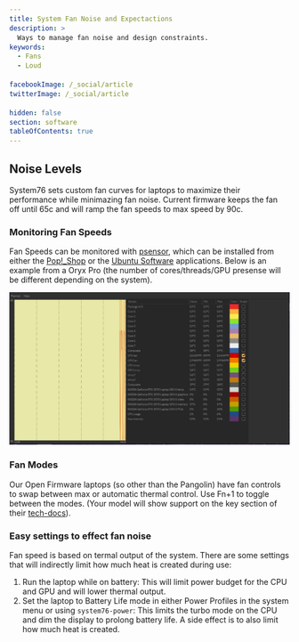 ```yaml
---
title: System Fan Noise and Expectactions
description: >
  Ways to manage fan noise and design constraints.
keywords:
  - Fans
  - Loud

facebookImage: /_social/article
twitterImage: /_social/article

hidden: false
section: software
tableOfContents: true
---
```


## Noise Levels

System76 sets custom fan curves for laptops to maximize their performance while minimazing fan noise. Current firmware keeps the fan off until 65c and will ramp the fan speeds to max speed by 90c.

### Monitoring Fan Speeds

Fan Speeds can be monitored with <u>psensor</u>, which can be installed from either the <u>Pop!_Shop</u> or the <u>Ubuntu Software</u> applications. Below is an example from a Oryx Pro (the number of cores/threads/GPU presense will be different depending on the system).

![psensor on an oryp7](/images/fan-noise/psensor-oryp7.png)

### Fan Modes

Our Open Firmware laptops (so other than the Pangolin) have fan controls to swap between max or automatic thermal control. Use Fn+1 to toggle between the modes. (Your model will show support on the key section of their [tech-docs](https://tech-docs.system76.com)).

### Easy settings to effect fan noise

Fan speed is based on termal output of the system. There are some settings that will indirectly limit how much heat is created during use:

1. Run the laptop while on battery: This will limit power budget for the CPU and GPU and will lower thermal output.
2. Set the laptop to Battery Life mode in either Power Profiles in the system menu or using `system76-power`: This limits the turbo mode on the CPU and dim the display to prolong battery life. A side effect is to also limit how much heat is created.
